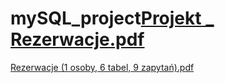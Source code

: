 # mySQL_project[Projekt _ Rezerwacje.pdf](https://github.com/faustyna77/mySQL_project/files/13465663/Projekt._.Rezerwacje.pdf)
[Rezerwacje (1 osoby, 6 tabel, 9 zapytań).pdf](https://github.com/faustyna77/mySQL_project/files/13465664/Rezerwacje.1.osoby.6.tabel.9.zapytan.pdf)
